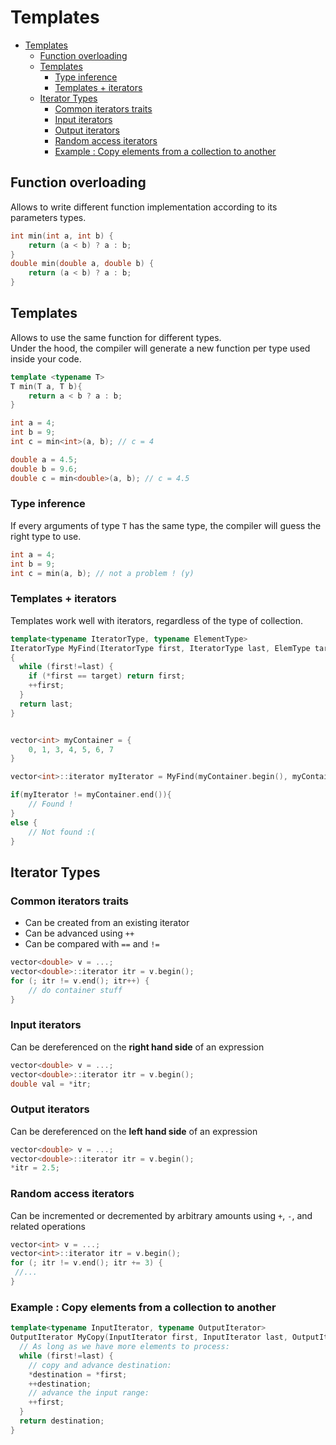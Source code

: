 # Templates
- [Templates](#templates)
  - [Function overloading](#function-overloading)
  - [Templates](#templates-1)
    - [Type inference](#type-inference)
    - [Templates + iterators](#templates--iterators)
  - [Iterator Types](#iterator-types)
    - [Common iterators traits](#common-iterators-traits)
    - [Input iterators](#input-iterators)
    - [Output iterators](#output-iterators)
    - [Random access iterators](#random-access-iterators)
    - [Example : Copy elements from a collection to another](#example--copy-elements-from-a-collection-to-another)

## Function overloading

Allows to write different function implementation according to its parameters types.
```cpp
int min(int a, int b) {
    return (a < b) ? a : b;
}
double min(double a, double b) {
    return (a < b) ? a : b;
}
```

## Templates
Allows to use the same function for different types.  
Under the hood, the compiler will generate a new function per type used inside your code.
```cpp
template <typename T> 
T min(T a, T b){
    return a < b ? a : b;
}

int a = 4;
int b = 9;
int c = min<int>(a, b); // c = 4

double a = 4.5;
double b = 9.6;
double c = min<double>(a, b); // c = 4.5
```

### Type inference
If every arguments of type `T` has the same type, the compiler will guess the right type to use.
```cpp
int a = 4;
int b = 9;
int c = min(a, b); // not a problem ! (y)
```

### Templates + iterators
Templates work well with iterators, regardless of the type of collection.

```cpp
template<typename IteratorType, typename ElementType>
IteratorType MyFind(IteratorType first, IteratorType last, ElemType target)
{
  while (first!=last) {
    if (*first == target) return first;
    ++first;
  }
  return last;
}


vector<int> myContainer = {
    0, 1, 3, 4, 5, 6, 7
}

vector<int>::iterator myIterator = MyFind(myContainer.begin(), myContainer.end(), 4);

if(myIterator != myContainer.end()){
    // Found !
}
else {
    // Not found :(
}
```

## Iterator Types
### Common iterators traits
- Can be created from an existing iterator
- Can be advanced using `++`
- Can be compared with `==` and `!=`

```cpp
vector<double> v = ...;
vector<double>::iterator itr = v.begin();
for (; itr != v.end(); itr++) {
    // do container stuff
}
```

### Input iterators
Can be dereferenced on the **right hand side** of an expression
```cpp
vector<double> v = ...;
vector<double>::iterator itr = v.begin();
double val = *itr;
```
### Output iterators
Can be dereferenced on the **left hand side** of an expression
```cpp
vector<double> v = ...;
vector<double>::iterator itr = v.begin();
*itr = 2.5;
```

### Random access iterators
Can be incremented or decremented by
arbitrary amounts using `+`, `-`, and related operations
```cpp
vector<int> v = ...;
vector<int>::iterator itr = v.begin();
for (; itr != v.end(); itr += 3) {
 //...
}
```

### Example : Copy elements from a collection to another
```cpp
template<typename InputIterator, typename OutputIterator>
OutputIterator MyCopy(InputIterator first, InputIterator last, OutputIterator destination) {
  // As long as we have more elements to process:
  while (first!=last) {
    // copy and advance destination:
    *destination = *first;
    ++destination;
    // advance the input range:
    ++first;
  }
  return destination;
}
```